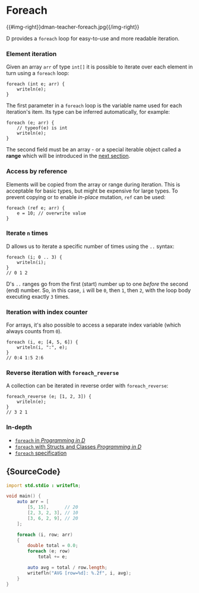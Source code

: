 # Foreach

{{#img-right}}dman-teacher-foreach.jpg{{/img-right}}

D provides a `foreach` loop for easy-to-use
and more readable iteration.

### Element iteration

Given an array `arr` of type `int[]` it is possible to
iterate over each element in turn using a `foreach` loop:

    foreach (int e; arr) {
        writeln(e);
    }

The first parameter in a `foreach` loop is the variable
name used for each iteration's item. Its type can be inferred automatically, for example:

    foreach (e; arr) {
        // typeof(e) is int
        writeln(e);
    }

The second field must be an array - or a special iterable
object called a **range** which will be introduced in the [next section](basics/ranges).

### Access by reference

Elements will be copied from the array or range during iteration.
This is acceptable for basic types, but might be expensive for
large types. To prevent copying or to enable *in-place*
mutation, `ref` can be used:

    foreach (ref e; arr) {
        e = 10; // overwrite value
    }

### Iterate `n` times

D allows us to iterate a specific number of times using
the `..` syntax:

    foreach (i; 0 .. 3) {
        writeln(i);
    }
    // 0 1 2

D's `..` ranges go from the first (start) number up to
one _before_ the second (end) number. So, in this case,
`i` will be `0`, then `1`, then `2`, with the loop body
executing exactly `3` times.

### Iteration with index counter

For arrays, it's also possible to access a separate index variable
(which always counts from `0`).

    foreach (i, e; [4, 5, 6]) {
        writeln(i, ":", e);
    }
    // 0:4 1:5 2:6

### Reverse iteration with `foreach_reverse`

A collection can be iterated in reverse order with
`foreach_reverse`:

    foreach_reverse (e; [1, 2, 3]) {
        writeln(e);
    }
    // 3 2 1

### In-depth

- [`foreach` in _Programming in D_](http://ddili.org/ders/d.en/foreach.html)
- [`foreach` with Structs and Classes  _Programming in D_](http://ddili.org/ders/d.en/foreach_opapply.html)
- [`foreach` specification](https://dlang.org/spec/statement.html#ForeachStatement)

## {SourceCode}

```d
import std.stdio : writefln;

void main() {
    auto arr = [
        [5, 15],      // 20
        [2, 3, 2, 3], // 10
        [3, 6, 2, 9], // 20
    ];

    foreach (i, row; arr)
    {
        double total = 0.0;
        foreach (e; row)
            total += e;

        auto avg = total / row.length;
        writefln("AVG [row=%d]: %.2f", i, avg);
    }
}
```
